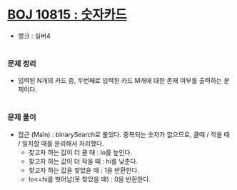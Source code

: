 # [BOJ 10815 : 숫자카드](https://www.acmicpc.net/problem/10815)
- 랭크 : 실버4
  <br><br>
  
### 문제 정리
- 입력된 N개의 카드 중, 두번째로 입력된 카드 M개에 대한 존재 여부를 출력하는 문제이다.
   <br><br>

### 문제 풀이
- 접근 (Main) : binarySearch로 풀었다. 중복되는 숫자가 없으므로, 클때 / 작을 때 / 일치할 때를 분리해서 처리했다.
  - 찾고자 하는 값이 더 클 때 : lo를 높인다.
  - 찾고자 하는 값이 더 작을 때 : hi를 낮춘다.
  - 찾고자 하는 값을 찾았을 때 : 1을 반환한다.
  - lo<=hi를 벗어남(못 찾았을 때) : 0을 반환한다.
    <br><br>

    
    


    
    


